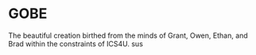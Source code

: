 # GOBE
The beautiful creation birthed from the minds of Grant, Owen, Ethan, and Brad within the constraints of ICS4U.
sus
